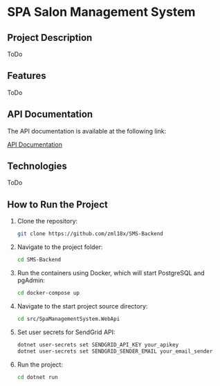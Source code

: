 # SPA Salon Management System

## Project Description

ToDo

## Features

ToDo

## API Documentation

The API documentation is available at the following link:

[API Documentation](https://documenter.getpostman.com/view/28707892/2sAXxJiExN)

## Technologies

ToDo

## How to Run the Project

1. Clone the repository:

   ```bash
   git clone https://github.com/zml18x/SMS-Backend
   ```
   
2. Navigate to the project folder:

   ```bash
   cd SMS-Backend
   ```

3. Run the containers using Docker, which will start PostgreSQL and pgAdmin:

   ```bash
   cd docker-compose up
   ```

4. Navigate to the start project source directory:

   ```bash
   cd src/SpaManagementSystem.WebApi
   ```

5. Set user secrets for SendGrid API:

   ```bash
   dotnet user-secrets set SENDGRID_API_KEY your_apikey
   dotnet user-secrets set SENDGRID_SENDER_EMAIL your_email_sender
   ```
  
7. Run the project:

   ```bash
   cd dotnet run
   ```

   
   
